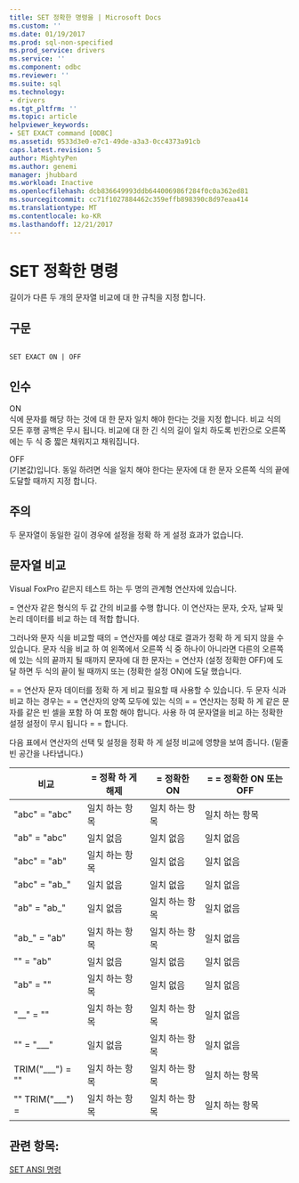 ```yaml
---
title: SET 정확한 명령을 | Microsoft Docs
ms.custom: ''
ms.date: 01/19/2017
ms.prod: sql-non-specified
ms.prod_service: drivers
ms.service: ''
ms.component: odbc
ms.reviewer: ''
ms.suite: sql
ms.technology:
- drivers
ms.tgt_pltfrm: ''
ms.topic: article
helpviewer_keywords:
- SET EXACT command [ODBC]
ms.assetid: 9533d3e0-e7c1-49de-a3a3-0cc4373a91cb
caps.latest.revision: 5
author: MightyPen
ms.author: genemi
manager: jhubbard
ms.workload: Inactive
ms.openlocfilehash: dcb836649993ddb644006986f284f0c0a362ed81
ms.sourcegitcommit: cc71f1027884462c359effb898390c8d97eaa414
ms.translationtype: MT
ms.contentlocale: ko-KR
ms.lasthandoff: 12/21/2017
---
```

# <a name="set-exact-command"></a>SET 정확한 명령
길이가 다른 두 개의 문자열 비교에 대 한 규칙을 지정 합니다.  
  
## <a name="syntax"></a>구문  
  
```  
  
SET EXACT ON | OFF  
```  
  
## <a name="arguments"></a>인수  
 ON  
 식에 문자를 해당 하는 것에 대 한 문자 일치 해야 한다는 것을 지정 합니다. 비교 식의 모든 후행 공백은 무시 됩니다. 비교에 대 한 긴 식의 길이 일치 하도록 빈칸으로 오른쪽에는 두 식 중 짧은 채워지고 채워집니다.  
  
 OFF  
 (기본값)입니다. 동일 하려면 식을 일치 해야 한다는 문자에 대 한 문자 오른쪽 식의 끝에 도달할 때까지 지정 합니다.  
  
## <a name="remarks"></a>주의  
 두 문자열이 동일한 길이 경우에 설정을 정확 하 게 설정 효과가 없습니다.  
  
## <a name="string-comparisons"></a>문자열 비교  
 Visual FoxPro 같은지 테스트 하는 두 명의 관계형 연산자에 있습니다.  
  
 = 연산자 같은 형식의 두 값 간의 비교를 수행 합니다. 이 연산자는 문자, 숫자, 날짜 및 논리 데이터를 비교 하는 데 적합 합니다.  
  
 그러나와 문자 식을 비교할 때의 = 연산자를 예상 대로 결과가 정확 하 게 되지 않을 수 있습니다. 문자 식을 비교 하 여 왼쪽에서 오른쪽 식 중 하나이 아니라면 다른의 오른쪽에 있는 식의 끝까지 될 때까지 문자에 대 한 문자는 = 연산자 (설정 정확한 OFF)에 도달 하면 두 식의 끝이 될 때까지 또는 (정확한 설정 ON)에 도달 했습니다.  
  
 = = 연산자 문자 데이터를 정확 하 게 비교 필요할 때 사용할 수 있습니다. 두 문자 식과 비교 하는 경우는 = = 연산자의 양쪽 모두에 있는 식의 = = 연산자는 정확 하 게 같은 문자를 같은 빈 셀을 포함 하 여 포함 해야 합니다. 사용 하 여 문자열을 비교 하는 정확한 설정 설정이 무시 됩니다 = = 합니다.  
  
 다음 표에서 연산자의 선택 및 설정을 정확 하 게 설정 비교에 영향을 보여 줍니다. (밑줄 빈 공간을 나타냅니다.)  
  
|비교|= 정확 하 게 해제|= 정확한 ON|= = 정확한 ON 또는 OFF|  
|----------------|------------------|-----------------|--------------------------|  
|"abc" = "abc"|일치 하는 항목|일치 하는 항목|일치 하는 항목|  
|"ab" = "abc"|일치 없음|일치 없음|일치 없음|  
|"abc" = "ab"|일치 하는 항목|일치 없음|일치 없음|  
|"abc" = "ab_"|일치 없음|일치 없음|일치 없음|  
|"ab" = "ab_"|일치 없음|일치 하는 항목|일치 없음|  
|"ab_" = "ab"|일치 하는 항목|일치 하는 항목|일치 없음|  
|"" = "ab"|일치 없음|일치 없음|일치 없음|  
|"ab" = ""|일치 하는 항목|일치 없음|일치 없음|  
|"__" = ""|일치 하는 항목|일치 하는 항목|일치 없음|  
|"" = "___"|일치 없음|일치 하는 항목|일치 없음|  
|TRIM("___") = ""|일치 하는 항목|일치 하는 항목|일치 하는 항목|  
|"" TRIM("___") =|일치 하는 항목|일치 하는 항목|일치 하는 항목|  
  
## <a name="see-also"></a>관련 항목:  
 [SET ANSI 명령](../../odbc/microsoft/set-ansi-command.md)

